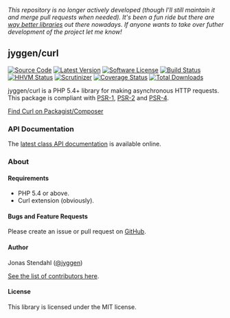 _This repository is no longer actively developed (though I'll still maintain it and merge pull requests when needed). It's been a fun ride but there are [way better libraries](https://packagist.org/packages/guzzlehttp/guzzle) out there nowadays. If anyone wants to take over futher development of the project let me know!_

## jyggen/curl

[![Source Code][badge-source]][source]
[![Latest Version][badge-release]][release]
[![Software License][badge-license]][license]
[![Build Status][badge-build]][build]
[![HHVM Status][badge-hhvm]][hhvm]
[![Scrutinizer][badge-quality]][quality]
[![Coverage Status][badge-coverage]][coverage]
[![Total Downloads][badge-downloads]][downloads]

jyggen/curl is a PHP 5.4+ library for making asynchronous HTTP requests. This package is compliant with [PSR-1], [PSR-2] and [PSR-4].

[Find Curl on Packagist/Composer](https://packagist.org/packages/jyggen/curl)

[PSR-1]: https://github.com/php-fig/fig-standards/blob/master/accepted/PSR-1-basic-coding-standard.md
[PSR-2]: https://github.com/php-fig/fig-standards/blob/master/accepted/PSR-2-coding-style-guide.md
[PSR-4]: https://github.com/php-fig/fig-standards/blob/master/accepted/PSR-4-autoloader.md

### API Documentation

The [latest class API documentation][apidocs] is available online.

### About

#### Requirements

* PHP 5.4 or above.
* Curl extension (obviously).

#### Bugs and Feature Requests

Please create an issue or pull request on [GitHub](https://github.com/jyggen/curl).

#### Author

Jonas Stendahl ([@jyggen](http://twitter.com/jyggen))

[See the list of contributors here](https://github.com/jyggen/curl/contributors).

#### License

This library is licensed under the MIT license.

[apidocs]: https://docs.jyggen.com/jyggen-curl/latest/

[badge-source]: https://img.shields.io/badge/source-jyggen/curl-blue.svg?style=flat-square
[badge-release]: https://img.shields.io/github/release/jyggen/curl.svg?style=flat-square
[badge-license]: https://img.shields.io/badge/license-MIT-brightgreen.svg?style=flat-square
[badge-build]: https://img.shields.io/travis/jyggen/curl/master.svg?style=flat-square
[badge-hhvm]: https://img.shields.io/hhvm/jyggen/curl.svg?style=flat-square
[badge-quality]: https://img.shields.io/scrutinizer/g/jyggen/curl/master.svg?style=flat-square
[badge-coverage]: https://img.shields.io/coveralls/jyggen/curl/master.svg?style=flat-square
[badge-downloads]: https://img.shields.io/packagist/dt/jyggen/curl.svg?style=flat-square

[source]: https://github.com/jyggen/curl
[release]: https://github.com/jyggen/curl/releases
[license]: https://github.com/jyggen/curl/blob/master/LICENSE
[build]: https://travis-ci.org/jyggen/curl
[hhvm]: http://hhvm.h4cc.de/package/jyggen/curl
[quality]: https://scrutinizer-ci.com/g/jyggen/curl/
[coverage]: https://coveralls.io/r/jyggen/curl?branch=master
[downloads]: https://packagist.org/packages/jyggen/curl
